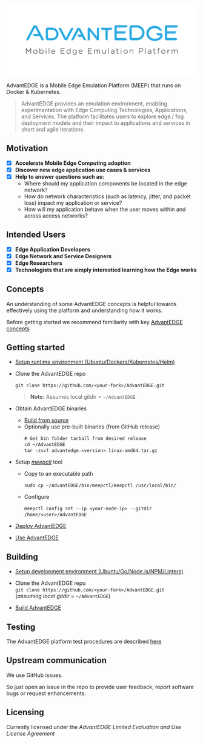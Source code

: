 ![AdvantEDGE-logo](./docs/images/AdvantEDGE-logo_Blue-01.png)

AdvantEDGE is a Mobile Edge Emulation Platform (MEEP) that runs on Docker & Kubernetes.

> AdvantEDGE provides an emulation environment, enabling experimentation with Edge Computing Technologies, Applications, and Services.  The platform facilitates users to explore edge / fog deployment models and their impact to applications and services in short and agile iterations.

## Motivation

- [x] **Accelerate Mobile Edge Computing adoption**
- [x] **Discover new edge application use cases & services**
- [x] **Help to answer questions such as:**
  - Where should my application components be located in the edge network?
  - How do network characteristics (such as latency, jitter, and packet loss) impact my application or service?
  - How will my application behave when the user moves within and across access networks?

## Intended Users

- [x] **Edge Application Developers**
- [x] **Edge Network and Service Designers**
- [x] **Edge Researchers**
- [x] **Technologists that are simply interestied learning how the Edge works**

## Concepts

An understanding of some AdvantEDGE concepts is helpful towards effectively using the platform and understanding how it works.

Before getting started we recommend familiarity with key [AdvantEDGE concepts](docs/concepts.md)

## Getting started

- [Setup runtime environment (Ubuntu/Dockers/Kubernetes/Helm)](docs/setup_runtime.md)

- Clone the AdvantEDGE repo
  ```
  git clone https://github.com/<your-fork>/AdvantEDGE.git
  ```
  > **Note:** Assumes local gitdir = `~/AdvantEDGE`

- Obtain AdvantEDGE binaries
  - [Build from source](#building)
  - Optionally use pre-built binaries (from GitHub release)
    ```
    # Get bin folder tarball from desired release
    cd ~/AdvantEDGE
    tar -zxvf advantedge.<version>.linux-amd64.tar.gz
    ```

- Setup [*meepctl*](docs/meepctl/meepctl.md) tool
  - Copy to an executable path
    ```
    sudo cp ~/AdvantEDGE/bin/meepctl/meepctl /usr/local/bin/
    ```
  - Configure
    ```
    meepctl config set --ip <your-node-ip> --gitdir /home/<user>/AdvantEDGE
    ```

- [Deploy AdvantEDGE](docs/deploy.md)

- [Use AdvantEDGE](docs/use.md)

## Building

- [Setup development environment (Ubuntu/Go/Node.js/NPM/Linters)](docs/setup_dev.md)

- Clone the AdvantEDGE repo<br>
  `git clone https://github.com/<your-fork>/AdvantEDGE.git`<br>
  (*assuming local gitdir =* `~/AdvantEDGE`)

- [Build AdvantEDGE](docs/build.md)

## Testing

The AdvantEDGE platform test procedures are described [here](docs/testing.md)

## Upstream communication

We use GitHub issues.

So just open an issue in the repo to provide user feedback, report software bugs or request enhancements.

## Licensing

Currently licensed under the *AdvantEDGE Limited Evaluation and Use License Agreement*
